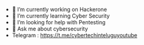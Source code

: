 - 🔭 I’m currently working on Hackerone
- 🌱 I’m currently learning Cyber Security
- 🤔 I’m looking for help with Pentesting
- 💬 Ask me about cybersecurity
- Telegram : https://t.me/cybertechinteluguyoutube
